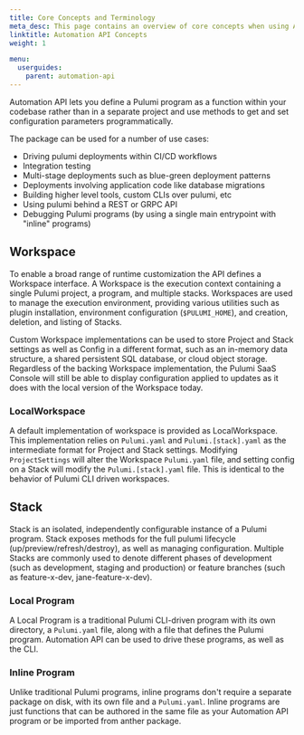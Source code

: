 ```yaml
---
title: Core Concepts and Terminology
meta_desc: This page contains an overview of core concepts when using Automation API.
linktitle: Automation API Concepts
weight: 1

menu:
  userguides:
    parent: automation-api
---
```


Automation API lets you define a Pulumi program as a function within your codebase rather than in a separate project and use methods to get and set configuration parameters programmatically.

The package can be used for a number of use cases:

  - Driving pulumi deployments within CI/CD workflows
  - Integration testing
  - Multi-stage deployments such as blue-green deployment patterns
  - Deployments involving application code like database migrations
  - Building higher level tools, custom CLIs over pulumi, etc
  - Using pulumi behind a REST or GRPC API
  - Debugging Pulumi programs (by using a single main entrypoint with "inline" programs)

## Workspace

To enable a broad range of runtime customization the API defines a Workspace interface. A Workspace is the execution context containing a single Pulumi project, a program, and multiple stacks. Workspaces are used to manage the execution environment, providing various utilities such as plugin installation, environment configuration (`$PULUMI_HOME`), and creation, deletion, and listing of Stacks.

Custom Workspace implementations can be used to store Project and Stack settings as well as Config in a different format, such as an in-memory data structure, a shared persistent SQL database, or cloud object storage. Regardless of the backing Workspace implementation, the Pulumi SaaS Console will still be able to display configuration applied to updates as it does with the local version of the Workspace today.

### LocalWorkspace

A default implementation of workspace is provided as LocalWorkspace. This implementation relies on `Pulumi.yaml` and `Pulumi.[stack].yaml` as the intermediate format for Project and Stack settings. Modifying `ProjectSettings` will alter the Workspace `Pulumi.yaml` file, and setting config on a Stack will modify the `Pulumi.[stack].yaml` file. This is identical to the behavior of Pulumi CLI driven workspaces. 

## Stack

Stack is an isolated, independently configurable instance of a Pulumi program. Stack exposes methods for the full pulumi lifecycle (up/preview/refresh/destroy), as well as managing configuration. Multiple Stacks are commonly used to denote different phases of development (such as development, staging and production) or feature branches (such as feature-x-dev, jane-feature-x-dev).

### Local Program

A Local Program is a traditional Pulumi CLI-driven program with its own directory, a `Pulumi.yaml` file, along with a file that defines the Pulumi program. Automation API can be used to drive these programs, as well as the CLI.

### Inline Program

Unlike traditional Pulumi programs, inline programs don't require a separate package on disk, with its own file and a `Pulumi.yaml`. Inline programs are just functions that can be authored in the same file as your Automation API program or be imported from anther package.

